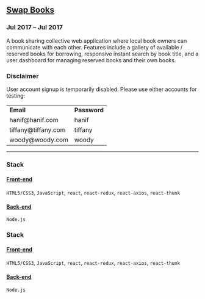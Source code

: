 ## [Swap Books](https://swapbooks.online)
### Jul 2017 – Jul 2017
A book sharing collective web application where local book owners can communicate with each other. Features include a gallery of available / reserved books for borrowing, responsive instant search by book title, and a user dashboard for managing reserved books and their own books.

### Disclaimer

User account signup is temporarily disabled. Please use either accounts for testing:

<table>
  <tr>
    <td><b>Email</b></td>
    <td><b>Password</b></td>
  </tr>
  <tr>
    <td markdown="1">hanif@hanif.com</td>
    <td markdown="1">hanif</td>
  </tr>
  <tr>
    <td markdown="1">tiffany@tiffany.com</td>
    <td markdown="1">tiffany</td>
  </tr>
  <tr>
    <td markdown="1">woody@woody.com</td>
    <td markdown="1">woody</td>
  </tr>
</table>

---

### Stack
#### [Front-end](https://github.com/woodysee/wdi-project-3-frontend)
`HTML5/CSS3`, `JavaScript`, `react`, `react-redux`, `react-axios`, `react-thunk`
#### [Back-end](https://github.com/woodysee/wdi-project-3-backend)
`Node.js`

### Stack
#### [Front-end](https://github.com/woodysee/wdi-project-3-frontend)
`HTML5/CSS3`, `JavaScript`, `react`, `react-redux`, `react-axios`, `react-thunk`
#### [Back-end](https://github.com/woodysee/wdi-project-3-backend)
`Node.js`
